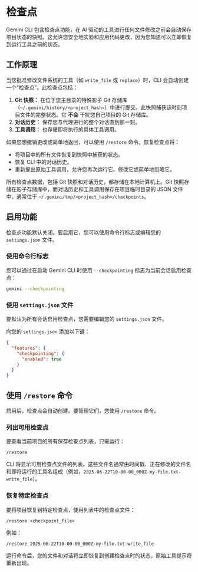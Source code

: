 # 检查点

Gemini CLI 包含检查点功能，在 AI 驱动的工具进行任何文件修改之前会自动保存项目状态的快照。这允许您安全地实验和应用代码更改，因为您知道可以立即恢复到运行工具之前的状态。

## 工作原理

当您批准修改文件系统的工具（如 `write_file` 或 `replace`）时，CLI 会自动创建一个"检查点"。此检查点包括：

1.  **Git 快照：** 在位于您主目录的特殊影子 Git 存储库（`~/.gemini/history/<project_hash>`）中进行提交。此快照捕获该时刻项目文件的完整状态。它 **不会** 干扰您自己项目的 Git 存储库。
2.  **对话历史：** 保存您与代理进行的整个对话直到那一刻。
3.  **工具调用：** 也存储即将执行的具体工具调用。

如果您想撤销更改或简单地返回，可以使用 `/restore` 命令。恢复检查点将：

- 将项目中的所有文件恢复到快照中捕获的状态。
- 恢复 CLI 中的对话历史。
- 重新提出原始工具调用，允许您再次运行它、修改它或简单地忽略它。

所有检查点数据，包括 Git 快照和对话历史，都存储在本地计算机上。Git 快照存储在影子存储库中，而对话历史和工具调用保存在项目临时目录的 JSON 文件中，通常位于 `~/.gemini/tmp/<project_hash>/checkpoints`。

## 启用功能

检查点功能默认关闭。要启用它，您可以使用命令行标志或编辑您的 `settings.json` 文件。

### 使用命令行标志

您可以通过在启动 Gemini CLI 时使用 `--checkpointing` 标志为当前会话启用检查点：

```bash
gemini --checkpointing
```

### 使用 `settings.json` 文件

要默认为所有会话启用检查点，您需要编辑您的 `settings.json` 文件。

向您的 `settings.json` 添加以下键：

```json
{
  "features": {
    "checkpointing": {
      "enabled": true
    }
  }
}
```

## 使用 `/restore` 命令

启用后，检查点会自动创建。要管理它们，您使用 `/restore` 命令。

### 列出可用检查点

要查看当前项目的所有保存检查点列表，只需运行：

```
/restore
```

CLI 将显示可用检查点文件的列表。这些文件名通常由时间戳、正在修改的文件名和即将运行的工具名组成（例如，`2025-06-22T10-00-00_000Z-my-file.txt-write_file`）。

### 恢复特定检查点

要将项目恢复到特定检查点，使用列表中的检查点文件：

```
/restore <checkpoint_file>
```

例如：

```
/restore 2025-06-22T10-00-00_000Z-my-file.txt-write_file
```

运行命令后，您的文件和对话将立即恢复到创建检查点时的状态，原始工具提示将重新出现。